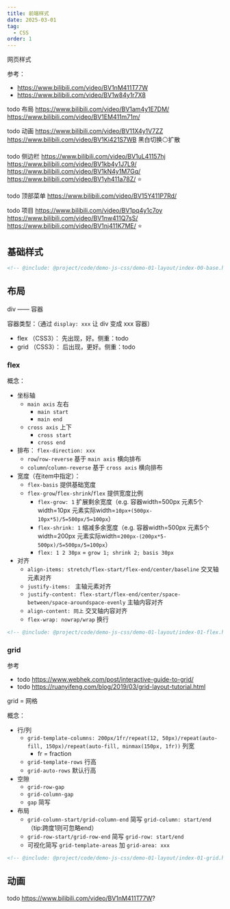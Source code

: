 ```yaml
---
title: 前端样式
date: 2025-03-01
tag:
  - CSS
order: 1
---
```


网页样式

参考：

+ https://www.bilibili.com/video/BV1nM411T77W
+ https://www.bilibili.com/video/BV1w84y1r7X8

todo 布局
https://www.bilibili.com/video/BV1am4y1E7DM/
https://www.bilibili.com/video/BV1EM411m71m/

todo 动画
https://www.bilibili.com/video/BV11X4y1V7ZZ
https://www.bilibili.com/video/BV1Ki421S7WB 黑白切换⚪扩散

todo 侧边栏
https://www.bilibili.com/video/BV1uL41157hj
https://www.bilibili.com/video/BV1kb4y1J7L9/
https://www.bilibili.com/video/BV1kN4y1M7Gq/
https://www.bilibili.com/video/BV1yh411a78Z/ ⭐

todo 顶部菜单
https://www.bilibili.com/video/BV15Y411P7Rd/

todo 项目
https://www.bilibili.com/video/BV1pq4y1c7oy
https://www.bilibili.com/video/BV1nw411Q7sS/
 https://www.bilibili.com/video/BV1nj411K7ME/ ⭐

## 基础样式

```html
<!-- @include: @project/code/demo-js-css/demo-01-layout/index-00-base.html -->
```

## 布局

div —— 容器

容器类型：（通过 `display: xxx` 让 div 变成 xxx 容器）

+ flex （CSS3）： 先出现，好。侧重：todo
+ grid （CSS3）： 后出现，更好。侧重：todo

### flex

概念：

+ 坐标轴
  + `main axis` 左右
    + `main start`
    + `main end`
  + `cross axis` 上下
    + `cross start`
    + `cross end`
+ 排布： `flex-direction: xxx`
  + `row`/`row-reverse` 基于 `main axis` 横向排布
  + `column`/`column-reverse` 基于 `cross axis` 横向排布
+ 宽度（在item中指定）：
  + `flex-basis` 提供基础宽度
  + `flex-grow`/`flex-shrink`/`flex` 提供宽度比例
    + `flex-grow: 1` 扩展剩余宽度（e.g. 容器width=500px 元素5个width=10px 元素实际width=`10px+(500px-10px*5)/5=500px/5=100px`）
    + `flex-shrink: 1` 缩减多余宽度（e.g. 容器width=500px 元素5个width=200px 元素实际width=`200px-(200px*5-500px)/5=500px/5=100px`）
    + `flex: 1 2 30px` = `grow 1; shrink 2; basis 30px` 
+ 对齐
  + `align-items: stretch/flex-start/flex-end/center/baseline` 交叉轴元素对齐
  + `justify-items: ` 主轴元素对齐
  + `justify-content: flex-start/flex-end/center/space-between/space-aroundspace-evenly` 主轴内容对齐
  + `align-content: 同上` 交叉轴内容对齐
  + `flex-wrap: nowrap/wrap` 换行


```html
<!-- @include: @project/code/demo-js-css/demo-01-layout/index-01-flex.html -->
```

### grid

参考

+ todo https://www.webhek.com/post/interactive-guide-to-grid/
+ todo https://ruanyifeng.com/blog/2019/03/grid-layout-tutorial.html

grid = 网格

概念：

+ 行/列 
  + `grid-template-columns: 200px/1fr/repeat(12, 50px)/repeat(auto-fill, 150px)/repeat(auto-fill, minmax(150px, 1fr))` 列宽
    + fr = fraction
  + `grid-template-rows` 行高
  + `grid-auto-rows` 默认行高 
+ 空隙
  + `grid-row-gap`
  + `grid-column-gap`
  + `gap` 简写
+ 布局
  + `grid-column-start/grid-column-end` 简写 `grid-column: start/end` （tip:跨度1则可忽略end）
  + `grid-row-start/grid-row-end` 简写 `grid-row: start/end`
  + 可视化简写 `grid-template-areas` 加 `grid-area: xxx`


```html
<!-- @include: @project/code/demo-js-css/demo-01-layout/index-01-grid.html -->
```

## 动画

todo
https://www.bilibili.com/video/BV1nM411T77W?

